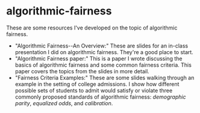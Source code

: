 # algorithmic-fairness
These are some resources I've developed on the topic of algorithmic fairness.

* "Algorithmic Fairness--An Overview:" These are slides for an in-class presentation I did on algorithmic fairness. They're a good place to start.
* "Algorithmic Fairness paper:" This is a paper I wrote discussing the basics of algorithmic fairness and some common fairness criteria. This paper covers the topics from the slides in more detail.
* "Fairness Criteria Examples:" These are some slides walking through an example in the setting of college admissions. I show how different possible sets of students to admit would satisfy or violate three commonly proposed standards of algorithmic fairness: *demographic parity*, *equalized odds*, and *calibration*.
